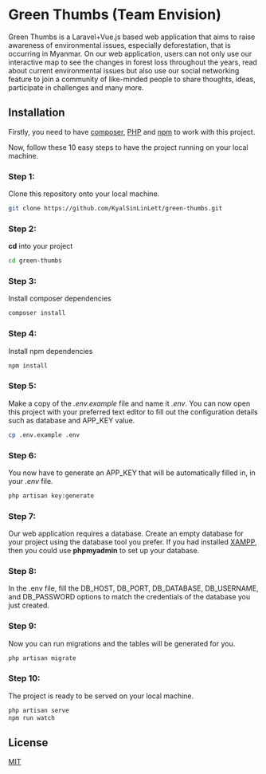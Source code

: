 # Green Thumbs (Team Envision)

Green Thumbs is a Laravel+Vue.js based web application that aims to raise awareness of environmental issues, especially deforestation, that is occurring in Myanmar. On our web application, users can not only use our interactive map to see the changes in forest loss throughout the years, read about current environmental issues but also use our social networking feature to join a community of like-minded people to share thoughts, ideas, participate in challenges and many more.

## Installation

Firstly, you need to have [composer](https://getcomposer.org/download/), [PHP](https://www.apachefriends.org/download.html) and [npm](https://nodejs.org/en/download/) to work with this project.

Now, follow these 10 easy steps to have the project running on your local machine.

### Step 1:
Clone this repository onto your local machine.
```bash
git clone https://github.com/KyalSinLinLett/green-thumbs.git
```

### Step 2:
**cd** into your project
```bash
cd green-thumbs
```

### Step 3:
Install composer dependencies
```bash
composer install
```
### Step 4:
Install npm dependencies
```bash
npm install
```
### Step 5:
Make a copy of the *.env.example* file and name it *.env*. You can now open this project with your preferred text editor to fill out the configuration details such as database and APP_KEY value.
```bash
cp .env.example .env
```
### Step 6:
You now have to generate an APP_KEY that will be automatically filled in, in your *.env* file.
```bash
php artisan key:generate
```
### Step 7:
Our web application requires a database. Create an empty database for your project using the database tool you prefer. If you had installed [XAMPP](https://www.apachefriends.org/download.html), then you could use **phpmyadmin** to set up your database.

### Step 8:
In the .env file, fill the DB_HOST, DB_PORT, DB_DATABASE, DB_USERNAME, and DB_PASSWORD options to match the credentials of the database you just created.

### Step 9:
Now you can run migrations and the tables will be generated for you.
```bash
php artisan migrate
```
### Step 10:
The project is ready to be served on your local machine.
```bash
php artisan serve
npm run watch
```
## License
[MIT](https://choosealicense.com/licenses/mit/)
